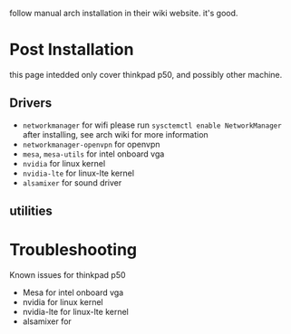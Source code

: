follow manual arch installation in their wiki website. it's good.

# Post Installation
this page intedded only cover thinkpad p50, and possibly other machine.
## Drivers
- `networkmanager` for wifi
    please run `sysctemctl enable NetworkManager` after installing, see arch wiki for more information
- `networkmanager-openvpn` for openvpn
- `mesa`, `mesa-utils` for intel onboard vga
- `nvidia` for linux kernel
- `nvidia-lte` for linux-lte kernel
- `alsamixer` for sound driver

## utilities

# Troubleshooting
Known issues for thinkpad p50
- Mesa for intel onboard vga
- nvidia for linux kernel
- nvidia-lte for linux-lte kernel
- alsamixer for 